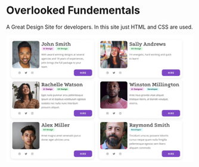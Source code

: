 # Overlooked Fundementals

A Great Design Site for developers. In this site just HTML and CSS are used.

![Design](the-design.jpg)